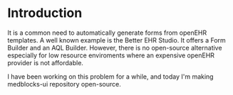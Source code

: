# Introduction
It is a common need to automatically generate forms from openEHR templates. A well known example is the Better EHR Studio. It offers a Form Builder and an AQL Builder. However, there is no open-source alternative especially for low resource enviroments where an expensive openEHR provider is not affordable.

I have been working on this problem for a while, and today I'm making medblocks-ui repository open-source.